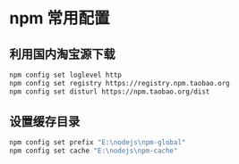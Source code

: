 # npm 常用配置

## 利用国内淘宝源下载

```bash
npm config set loglevel http
npm config set registry https://registry.npm.taobao.org
npm config set disturl https://npm.taobao.org/dist
```

## 设置缓存目录
```bash
npm config set prefix "E:\nodejs\npm-global"
npm config set cache "E:\nodejs\npm-cache"
```
